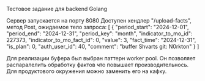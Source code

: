 Тестовое задание для backend Golang

Сервер запускается на порту 8080
Доступен хендлер "/upload-facts", метод Post, ожидаемое тело запроса:
[
  {
    "period_start": "2024-12-01",
    "period_end": "2024-12-31",
    "period_key": "month",
    "indicator_to_mo_id": 227373,
    "indicator_to_mo_fact_id": 0,
    "value": 3,
    "fact_time": "2024-12-31",
    "is_plan": 0,
    "auth_user_id": 40,
    "comment": "buffer Shvarts git: N0rkton"
  }
]


Для реализации буфера был выбран паттерн worker pool. Он позволяет распаралелить обработку фактов что повышает производительнось. 
Для продуктового окружения можно заменить его на кафку. 
